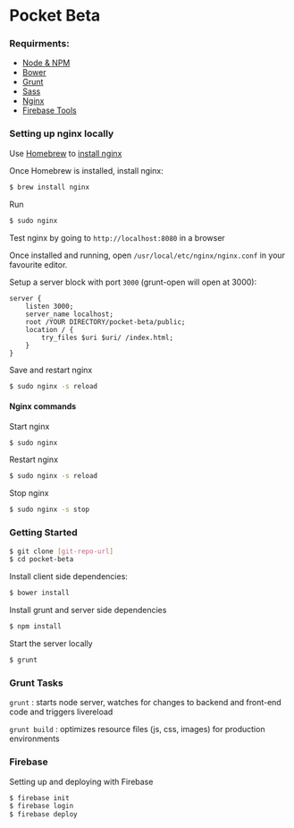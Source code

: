 # Pocket Beta

### Requirments:

* [Node & NPM](http://nodejs.org/)
* [Bower](http://bower.io/)
* [Grunt](http://gruntjs.com/getting-started)
* [Sass](http://sass-lang.com/install)
* [Nginx](https://www.nginx.com/resources/wiki/) 
* [Firebase Tools](https://www.firebase.com/docs/hosting/)

### Setting up nginx locally
Use [Homebrew] to [install nginx]

[Homebrew]: <http://brew.sh/>
[install nginx]: <https://github.com/Homebrew/homebrew-nginx>

Once Homebrew is installed, install nginx:

```sh
$ brew install nginx
```

Run

```sh
$ sudo nginx
```

Test nginx by going to `http://localhost:8080` in a browser

Once installed and running, open `/usr/local/etc/nginx/nginx.conf` in your favourite editor.

Setup a server block with port `3000` (grunt-open will open at 3000):
```
server {
    listen 3000;
    server_name localhost;
    root /YOUR DIRECTORY/pocket-beta/public;
    location / {
        try_files $uri $uri/ /index.html;
    }
}
```

Save and restart nginx
```sh
$ sudo nginx -s reload
```

#### Nginx commands

Start nginx
```sh
$ sudo nginx
```

Restart nginx
```sh
$ sudo nginx -s reload
```

Stop nginx
```sh
$ sudo nginx -s stop
```

### Getting Started

```sh
$ git clone [git-repo-url]
$ cd pocket-beta
```

Install client side dependencies:

```sh
$ bower install
```

Install grunt and server side dependencies

```sh
$ npm install
```

Start the server locally

```sh
$ grunt
```

### Grunt Tasks

`grunt` : starts node server, watches for changes to backend and front-end code and triggers livereload

`grunt build` : optimizes resource files (js, css, images) for production environments

### Firebase

Setting up and deploying with Firebase

```sh
$ firebase init
$ firebase login
$ firebase deploy
```
